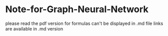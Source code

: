 # Note-for-Graph-Neural-Network
please read the pdf version for formulas can't be displayed in .md file
links are available in .md version
